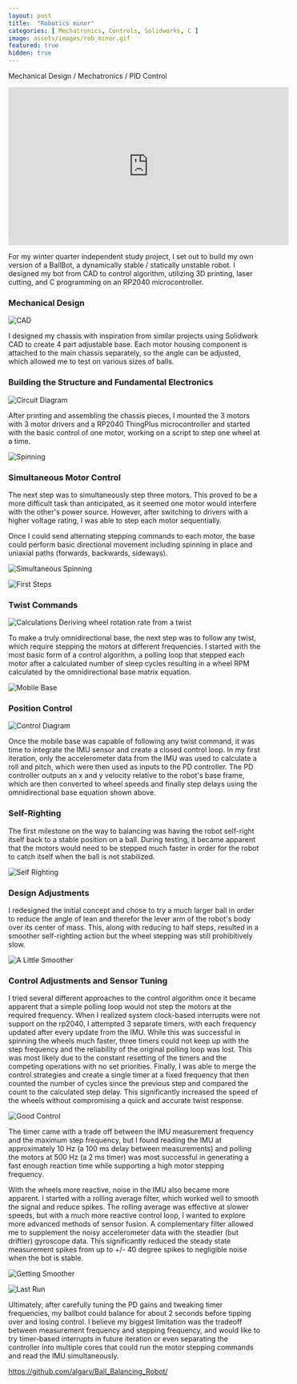 ```yaml
---
layout: post
title:  "Robotics minor"
categories: [ Mechatronics, Controls, Solidworks, C ]
image: assets/images/rob_minor.gif
featured: true
hidden: true
---
```


Mechanical Design / Mechatronics / PID Control

<iframe width="560" height="315" src="https://www.youtube.com/embed/7S1Z_5BLMUo" title="YouTube video player" frameborder="0" allow="accelerometer; autoplay; clipboard-write; encrypted-media; gyroscope; picture-in-picture" allowfullscreen></iframe>

For my winter quarter independent study project, I set out to build my own version of a BallBot, a dynamically stable / statically unstable robot. I designed my bot from CAD to control algorithm, utilizing 3D printing, laser cutting, and C programming on an RP2040 microcontroller. 

### Mechanical Design

![CAD](https://algarv.github.io/Portfolio/assets/images/ballbot_CAD.png)

I designed my chassis with inspiration from similar projects using Solidwork CAD to create 4 part adjustable base. Each motor housing component is attached to the main chassis separately, so the angle can be adjusted, which allowed me to test on various sizes of balls. 

### Building the Structure and Fundamental Electronics

![Circuit Diagram](https://algarv.github.io/Portfolio/assets/images/circuit.png)


After printing and assembling the chassis pieces, I mounted the 3 motors with 3 motor drivers and a RP2040 ThingPlus microcontroller and started with the basic control of one motor, working on a script to step one wheel at a time.

![Spinning](https://algarv.github.io/Portfolio/assets/images/spinning.gif)

### Simultaneous Motor Control

The next step was to simultaneously step three motors. This proved to be a more difficult task than anticipated, as it seemed one motor would interfere with the other's power source. However, after switching to drivers with a higher voltage rating, I was able to step each motor sequentially. 

Once I could send alternating stepping commands to each motor, the base could perform basic directional movement including spinning in place and uniaxial paths (forwards, backwards, sideways).

![Simultaneous Spinning](https://algarv.github.io/Portfolio/assets/images/simulatenous_spinning.gif)

![First Steps](https://algarv.github.io/Portfolio/assets/images/first_steps.gif)

### Twist Commands
![Calculations](https://algarv.github.io/Portfolio/assets/images/ballbot_calcs.png)
Deriving wheel rotation rate from a twist

To make a truly omnidirectional base, the next step was to follow any twist, which require stepping the motors at different frequencies. I started with the most basic form of a control algorithm, a polling loop that stepped each motor after a calculated number of sleep cycles resulting in a wheel RPM calculated by the omnidirectional base matrix equation.

![Mobile Base](https://algarv.github.io/Portfolio/assets/images/omnidirectional.gif)

### Position Control

![Control Diagram](https://algarv.github.io/Portfolio/assets/images/control_diagram.png)

Once the mobile base was capable of following any twist command, it was time to integrate the IMU sensor and create a closed control loop. In my first iteration, only the accelerometer data from the IMU was used to calculate a roll and pitch, which were then used as inputs to the PD controller. The PD controller outputs an x and y velocity relative to the robot's base frame, which are then converted to wheel speeds and finally step delays using the omnidirectional base equation shown above. 

### Self-Righting

The first milestone on the way to balancing was having the robot self-right itself back to a stable position on a ball. During testing, it became apparent that the motors would need to be stepped much faster in order for the robot to catch itself when the ball is not stabilized. 

![Self Righting](https://algarv.github.io/Portfolio/assets/images/self_righting.gif)

### Design Adjustments

I redesigned the initial concept and chose to try a much larger ball in order to reduce the angle of lean and therefor the lever arm of the robot's body over its center of mass. This, along with reducing to half steps, resulted in a smoother self-righting action but the wheel stepping was still prohibitively slow.

![A Little Smoother](https://algarv.github.io/Portfolio/assets/images/smoother.gif)

### Control Adjustments and Sensor Tuning

I tried several different approaches to the control algorithm once it became apparent that a simple polling loop would not step the motors at the required frequency. When I realized system clock-based interrupts were not support on the rp2040, I attempted 3 separate timers, with each frequency updated after every update from the IMU. While this was successful in spinning the wheels much faster, three timers could not keep up with the step frequency and the reliability of the original polling loop was lost. This was most likely due to the constant resetting of the timers and the competing operations with no set priorities. Finally, I was able to merge the control strategies and create a single timer at a fixed frequency that then counted the number of cycles since the previous step and compared the count to the calculated step delay. This significantly increased the speed of the wheels without compromising a quick and accurate twist response. 

![Good Control](https://algarv.github.io/Portfolio/assets/images/good_control.gif)

The timer came with a trade off between the IMU measurement frequency and the maximum step frequency, but I found reading the IMU at approximately 10 Hz (a 100 ms delay between measurements) and polling the motors at 500 Hz (a 2 ms timer) was most successful in generating a fast enough reaction time while supporting a high motor stepping frequency. 

With the wheels more reactive, noise in the IMU also became more apparent. I started with a rolling average filter, which worked well to smooth the signal and reduce spikes. The rolling average was effective at slower speeds, but with a much more reactive control loop, I wanted to explore more advanced methods of sensor fusion. A complementary filter allowed me to supplement the noisy accelerometer data with the steadier (but driftier) gyroscope data. This significantly reduced the steady state measurement spikes from up to +/- 40 degree spikes to negligible noise when the bot is stable.

![Getting Smoother](https://algarv.github.io/Portfolio/assets/images/complimentary_filter.gif)

![Last Run](https://algarv.github.io/Portfolio/assets/images/final.gif)

Ultimately, after carefully tuning the PD gains and tweaking timer frequencies, my ballbot could balance for about 2 seconds before tipping over and losing control. I believe my biggest limitation was the tradeoff between measurement frequency and stepping frequency, and would like to try timer-based interrupts in future iteration or even separating the controller into multiple cores that could run the motor stepping commands and read the IMU simultaneously.

https://github.com/algarv/Ball_Balancing_Robot/